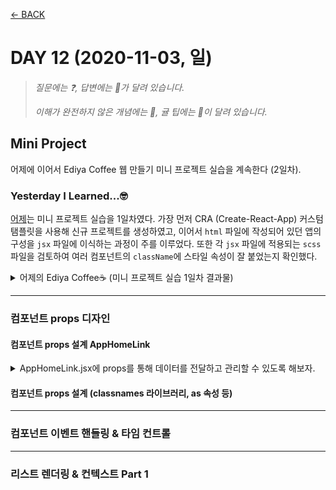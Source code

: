 [← BACK](./README.md)

# DAY 12 (2020-11-03, 일)

> _질문에는 ❓, 답변에는 🤖가 달려 있습니다._
>
> _이해가 완전하지 않은 개념에는 🤯, 귤 팁에는 🍊이 달려 있습니다._

## Mini Project
어제에 이어서 Ediya Coffee 웹 만들기 미니 프로젝트 실습을 계속한다 (2일차).

### Yesterday I Learned...🤓 
[어제](./D11.md)는 미니 프로젝트 실습을 1일차였다. 가장 먼저 CRA (Create-React-App) 커스텀 탬플릿을 사용해 신규 프로젝트를 생성하였고, 이어서 `html` 파일에 작성되어 있던 앱의 구성을 `jsx` 파일에 이식하는 과정이 주를 이루었다. 또한 각 `jsx` 파일에 적용되는 `scss` 파일을 검토하여 여러 컴포넌트의 `className`에 스타일 속성이 잘 붙었는지 확인했다.<br /> 

<details start>
<summary>어제의 Ediya Coffee☕ (미니 프로젝트 실습 1일차 결과물)</summary>

![실습 1일차 결과물](./assets/week03_day11_09.gif "실습 1일차 결과물")

</details>

---

### 컴포넌트 props 디자인

#### 컴포넌트 props 설계 AppHomeLink
<details start>
<summary> AppHomeLink.jsx에 props를 통해 데이터를 전달하고 관리할 수 있도록 해보자. </summary>

`AppHomeLink.jsx` 컴포넌트는 `AppHeader.jsx` 컴포넌트의 하위에 있으며, 현재까지 작성된 두 컴포넌트의 코드 구성은 다음과 같다:
```sh
// AppHeader.jsx
import './AppHeader.scss'
import React from 'react'
import AppHomeLink from './../AppHomeLink/AppHomeLink'
import AppNavigation from './../AppNavigation/AppNavigation'

const AppHeader = () => {
  return (
    <header className="appHeader">
      <AppHomeLink />
      <AppNavigation />
    </header>
  )
}

export default AppHeader
```

```sh
// AppHomeLink.jsx
import './AppHomeLink.scss'
import React from 'react'

const AppHomeLink = () => {
  return (
    <h1 className="appHeader__brand">
      <a
        className="appHeader__homeLink"
        href="/"
        title="홈 페이지로 이동"
        target="_blank"
        rel="noopener noreferrer"
      >
        <span className="a11yHidden" lang="en">
          EDIYA COFFEE
        </span>
      </a>
    </h1>
  )
}

export default AppHomeLink
```

`props` 속성은 부모 컴포넌트에서 자식 컴포넌트로 전달된다. 지금 보고 있는 경우에서 부모 컴포넌트는 보다 상위 단계인 `AppHeader.jsx`이며 자식 컴포넌트는 `AppHomeLink.jsx`이다. `AppHomeLink.jsx`의 함수형 컴포넌트 인자에 `AppHeader.jsx`로부터 전달받을 속성 `props`를 넣어주고, 컴포넌트 내 속성이 필요한 부분에 `{ props.children }`을 작성한다. 여기서 전달받는 속성 `props`는 `AppHomeLink`의 함수형 컴포넌트 내에 기술되어 있던 `<span>` 부분이다. 한편 부모 컴포넌트에서 `AppHomeLink`를 import하여 화면상에 나타내기 위해 넣어준 구문 `<AppHomeLink />`는 다음과 같이 바꾸어 작성해주게 된다:

```sh
// AppHeader.jsx
import './AppHeader.scss'
import React from 'react'
import AppHomeLink from './../AppHomeLink/AppHomeLink'
import AppNavigation from './../AppNavigation/AppNavigation'

const AppHeader = () => {
  return (
    <header className="appHeader">
      <AppHomeLink>
        <span className="a11yHidden" lang="en">
          EDIYA COFFEE
        </span>
      </AppHomeLink>
      <AppNavigation />
    </header>
  )
}

export default AppHeader
```

또한 `props` 속성을 전달받는 것으로 변경한 `AppHomeLink` 컴포넌트의 구문은 다음과 같다:
```sh
import './AppHomeLink.scss'
import React from 'react'

const AppHomeLink = (props) => {
  return (
    <h1 className="appHeader__brand">
      <a
        className="appHeader__homeLink"
        href="/"
        title="홈 페이지로 이동"
        target="_blank"
        rel="noopener noreferrer"
      >
        {props.childeren}
      </a>
    </h1>
  )
}

export default AppHomeLink
```
서버에서 `Components`를 확인하면 `AppHomeLink`가 `props.children`로 `<span> ... </span>`을 받고 있음을 알 수 있다.<br /><br />
![props.children](./assets/week03_day12_01.png "props.children")<br /><br />

이제 위의 과정을 반복하여 `props`에 여러 속성을 전달할 수 있다. 이번에는 `AppHomeLink`의 `<a>` 안에 있던 내용 (`href`, `title`, `target`)을 `props`로 전달해보자.

```sh
// AppHeader.jsx
...

const AppHeader = () => {
  return (
    <header className="appHeader">
      <AppHomeLink href="/" title="이디야 커피 홈" external>
        <span className="a11yHidden" lang="en">
          EDIYA COFFEE
        </span>
      </AppHomeLink>
      <AppNavigation />
    </header>
  )
}

export default AppHeader
```
```sh
// AppHomeLink.jsx
...

const AppHomeLink = (props) => {
  return (
    <h1 className="appHeader__brand">
      <a
        className="appHeader__homeLink"
        href={props.href}
        title={props.title}
        target={props.external ? '_blank' : null}
        rel={props.external ? 'noopener noreferrer' : null}
      >
        {props.childeren}
      </a>
    </h1>
  )
}

export default AppHomeLink
```

`AppHomeLink.jsx`에서 `target={props.external ? '_blank' : null}` 구문의 뜻은 다음과 같다: `external`이 있을 경우는 `target`을 `_blank` 처리하고, 없을 경우는 `null`로 처리한다. `rel={props.external ? 'noopener noreferrer' : null}` 구문도 그런 식으로 해석하면 된다. 여기까지 하고 서버에서 `Elements`탭을 확인하면 화면 좌측 상단에 있는 홈 링크 이미지의 `<a>`에 다음과 같은 속성이 적용되어 있는 걸 알 수 있다:<br /><br />
![props.href...](./assets/week03_day12_02.png "props.href...")<br /><br />

사용자가 부모 컴포넌트에 해당하는 파일에 아무런 값도 설정해놓지 않아 `props`로 전달할 속성의 내용이 없는 경우를 대비(?)하여 자식 컴포넌트에서 미리 기본값을 설정해놓을 수 있다. 예를 들어, `AppHeader.jsx`에서 `<AppHomeLink>` 부분에 있던 `<span>` 구문이 없다면, 즉 `{props.children}` 대신 `AppHomeLink.jsx`를 다음과 같이 처리할 수도 있다. 

```sh
// AppHeader.jsx
...

const AppHeader = () => {
  return (
    <header className="appHeader">
      <AppHomeLink href="/" title="이디야 커피 홈" external></AppHomeLink>
      <AppNavigation />
    </header>
  )
}

export default AppHeader
```  
```sh
...

const AppHomeLink = (props) => {
  return (
    <h1 className="appHeader__brand">
      <a
        className="appHeader__homeLink"
        href={props.href}
        title={props.title}
        target={props.external ? '_blank' : null}
        rel={props.external ? 'noopener noreferrer' : null}
      >
        {props.childeren || <span className="a11yHidden">홈 링크</span>}
      </a>
    </h1>
  )
}

export default AppHomeLink
```
아래 구문의 해석은 다음과 같다: 부모 컴포넌트로부터 전달받은 `props.children`이 있으면 그대로 적용하고, 없다면 감추기 속성인 `a11yHidden`이 적용되어 있는 '홈 링크'를 화면에 띄운다 (물론 감추기 속성이 적용되었기 때문에 눈에 보이지 않음). 
```sh
{props.childeren || <span className="a11yHidden">홈 링크</span>}
```

다음과 같이 **스프레드 연산자** { ...props}를 사용하여 자식 컴포넌트에서 `props`를 한 번에 처리할 수도 있다. 

```sh
// AppHomeLink.jsx
...

const AppHomeLink = (props) => {
  return (
    <h1 className="appHeader__brand">
      <a
        className="appHeader__homeLink"
        {...props}
        target={props.external ? '_blank' : null}
        rel={props.external ? 'noopener noreferrer' : null}
      >
        {props.childeren || <span className="a11yHidden">홈 링크</span>}
      </a>
    </h1>
  )
}

export default AppHomeLink
```

❓스프레드 연산자 다시 한 번 짚고 넘어가기<br />
🤖스프레드 연산자는 세 개의 점(...)으로 이루어진 연산자로, 몇 가지 다른 역할을 담당한다. 
<details start>
<summary>먼저 스프레드 연산자를 사용해 배열의 내용을 조합할 수 있고,</summary> \

```sh
var peaks = ["대청봉", "중청봉", "소청봉"]
var canyons = ["천불동계곡", "가야동계곡"]
var seoraksan = [...peaks, ...canyons]

console.log(seoraksan.join(',')) // 대청봉, 중청봉, 소청봉, 천불동계곡, 가양동계곡
```
</details>

<details start>
<summary>배열의 나머지 원소를 얻을 수도 있고,</summary> 

```sh
var lakes = ["경포호", "화진포", "송지호", "청초호"]
var [first, ...rest] = lakes

console.log(rest.join(",")) // "화진포, 송지호, 청초호"
```
</details>

<details start>
<summary>함수의 인자를 배열로 모을 수도 있고,</summary>

```sh
function directions(...args) {
    var [start, ...remaining] = args
    var [finish, ...stops] = remaining.reverse()

    console.log(`${args.length} 도시를 운행합니다.`)
    console.log(`${start}에서 출발합니다.`)
    console.log(`목적지는 ${finish}입니다.`)
    console.log(`중간에 ${stops.length}군데 돌립니다`)
}

directions(
    "서울",
    "수원",
    "천안",
    "대전",
    "대구",
    "부산"
)
```
</details>

<details start>
<summary>또한 객체에 사용할 수도 있다.</summary> 

```sh
var morning = {
    breakfast: "미역국",
    lunch: "삼치구이와 보리밥"
}

var dinner = "스테이크 정식"

var backpackingMeals = {
    ...morning, 
    dinner
}

console.log(backpackingMeals)

// {breakfast: "미역국", lunch: "삼치구이와 보리밥", dinner: "스테이크 정식"}
```
</details>

</details>


#### 컴포넌트 props 설계 (classnames 라이브러리, as 속성 등)

---

### 컴포넌트 이벤트 핸들링 & 타임 컨트롤

---

### 리스트 렌더링 & 컨텍스트 Part 1